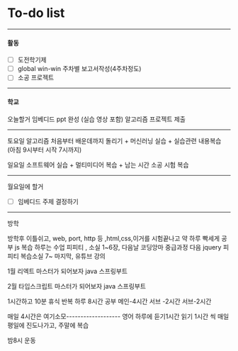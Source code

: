# To-do list

----------------
#### 활동

- [ ] 도전학기제
- [ ] global win-win 주차별 보고서작성(4주차정도)
- [ ] 소공 프로젝트

-------------
#### 학교

오늘할거
임베디드 ppt 완성 (실습 영상 포함)
알고리즘 프로젝트 제출


-------------------
토요일
알고리즘 처음부터 배운데까지 돌리기 + 머신러닝 실습 + 실습관련 내용복습 (아침 9시부터 시작 7시까지)

일요일
소프트웨어 실습 + 멀티미디어 복습 + 남는 시간 소공 시험 복습

---------------
월요일에  할거

- [ ] 임베디드 주제 결정하기

-------------
방학

방학후 이틀쉬고,
web, port, http 등 ,html,css,이거를 시험끝나고 약 하루 빡세게 공부
js 복습 하루는 수업 피피티 , 소실 1~6장, 다음날 코딩앙마 중급과정
다음 jquery 피피티 복습소실 7~ 마지막, 유튜브 강의

1월
리엑트 마스터가 되어보자
java
스프링부트

2월
타입스크립트 마스터가 되어보자
java
스프링부트


1시간하고 10분 휴식 반복
하루 8시간 공부 
메인-4시간
서브 -2시간
서브-2시간

매일 4시간은 여기소모-------------------
영어 하루에 듣기1시간 읽기 1시간 씩 매일
평일에 진도나가고, 주말에 복습

밤8시 운동